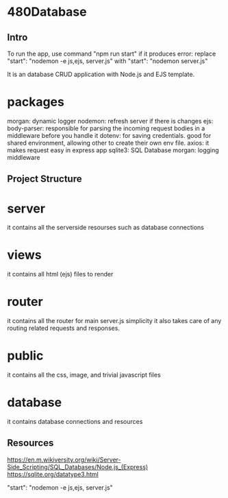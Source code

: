 # 480Database


## Intro 

To run the app, use command "npm run start"
if it produces error: replace "start": "nodemon -e js,ejs, server.js" with "start": "nodemon server.js"

It is an database CRUD application with Node.js and EJS template. 


# packages
morgan: dynamic logger 
nodemon: refresh server if there is changes
ejs:
body-parser: responsible for parsing the incoming request bodies in a middleware before you handle it 
dotenv: for saving credentials. good for shared environment, allowing other to create their own env file.
axios: it makes request easy in express app
sqlite3: SQL Database 
morgan: logging middleware


## Project Structure

# server
it contains all the serverside resourses such as database connections 

# views
it contains all html (ejs) files to render

# router
it contains all the router for main server.js simplicity
it also takes care of any routing related requests and responses.

# public
it contains all the css, image, and trivial javascript files

# database
it contains database connections and resources




## Resources
https://en.m.wikiversity.org/wiki/Server-Side_Scripting/SQL_Databases/Node.js_(Express)
https://sqlite.org/datatype3.html


"start": "nodemon -e js,ejs, server.js"